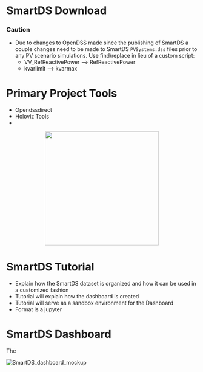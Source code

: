 

# SmartDS Download


### Caution 
- Due to changes to OpenDSS made since the publishing of SmartDS a couple changes need to be made to SmartDS `PVSystems.dss` files prior to any PV scenario simulations. Use find/replace in lieu of a custom script:
  - VV_RefReactivePower --> RefReactivePower
  - kvarlimit --> kvarmax

# Primary Project Tools
- Opendssdirect 
- Holoviz Tools
-  

<p align="center">
<img src="image_0/SmartDS_dashboard_mockup.png" 
     height="300" />
</p>


# SmartDS Tutorial

- Explain how the SmartDS dataset is organized and how it can be used in a customized fashion
- Tutorial will explain how the dashboard is created 
- Tutorial will serve as a sandbox environment for the Dashboard
- Format is a jupyter 

# SmartDS Dashboard



The 

![SmartDS_dashboard_mockup](https://github.com/user-attachments/assets/7f2d2e85-7c3f-4fe9-9358-91118a4228de)
